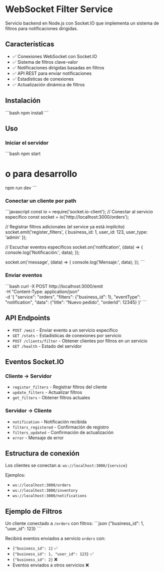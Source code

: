 # WebSocket Filter Service

Servicio backend en Node.js con Socket.IO que implementa un sistema de filtros para notificaciones dirigidas.

## Características

- ✅ Conexiones WebSocket con Socket.IO
- ✅ Sistema de filtros clave-valor
- ✅ Notificaciones dirigidas basadas en filtros
- ✅ API REST para enviar notificaciones
- ✅ Estadísticas de conexiones
- ✅ Actualización dinámica de filtros

## Instalación

\`\`\`bash
npm install
\`\`\`

## Uso

### Iniciar el servidor

\`\`\`bash
npm start
# o para desarrollo
npm run dev
\`\`\`

### Conectar un cliente por path

\`\`\`javascript
const io = require('socket.io-client');
// Conectar al servicio específico
const socket = io('http://localhost:3000/orders');

// Registrar filtros adicionales (el service ya está implícito)
socket.emit('register_filters', {
  business_id: 1,
  user_id: 123,
  user_type: 'admin'
});

// Escuchar eventos específicos
socket.on('notification', (data) => {
  console.log('Notificación:', data);
});

socket.on('message', (data) => {
  console.log('Mensaje:', data);
});
\`\`\`

### Enviar eventos

\`\`\`bash
curl -X POST http://localhost:3000/emit \
  -H "Content-Type: application/json" \
  -d '{
    "service": "orders",
    "filters": {"business_id": 1},
    "eventType": "notification",
    "data": {"title": "Nuevo pedido", "orderId": 12345}
  }'
\`\`\`

## API Endpoints

- `POST /emit` - Enviar evento a un servicio específico
- `GET /stats` - Estadísticas de conexiones por servicio
- `POST /clients/filter` - Obtener clientes por filtros en un servicio
- `GET /health` - Estado del servidor

## Eventos Socket.IO

### Cliente → Servidor
- `register_filters` - Registrar filtros del cliente
- `update_filters` - Actualizar filtros
- `get_filters` - Obtener filtros actuales

### Servidor → Cliente
- `notification` - Notificación recibida
- `filters_registered` - Confirmación de registro
- `filters_updated` - Confirmación de actualización
- `error` - Mensaje de error

## Estructura de conexión

Los clientes se conectan a: `ws://localhost:3000/{service}`

Ejemplos:
- `ws://localhost:3000/orders`
- `ws://localhost:3000/inventory`
- `ws://localhost:3000/notifications`

## Ejemplo de Filtros

Un cliente conectado a `/orders` con filtros:
\`\`\`json
{"business_id": 1, "user_id": 123}
\`\`\`

Recibirá eventos enviados a servicio `orders` con:
- `{"business_id": 1}` ✅
- `{"business_id": 1, "user_id": 123}` ✅
- `{"business_id": 2}` ❌
- Eventos enviados a otros servicios ❌
